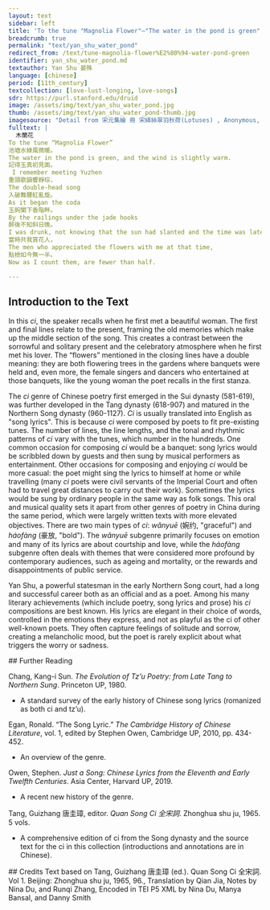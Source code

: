 ```yaml
---
layout: text
sidebar: left
title: 'To the tune "Magnolia Flower"—"The water in the pond is green" | 木蘭花 · 池塘水綠風微暖'
breadcrumb: true
permalink: "text/yan_shu_water_pond"
redirect_from: /text/tune-magnolia-flower%E2%80%94-water-pond-green
identifier: yan_shu_water_pond.md
textauthor: Yan Shu 晏殊
language: [chinese]
period: [11th_century]
textcollection: [love-lust-longing, love-songs]
sdr: https://purl.stanford.edu/druid 
image: /assets/img/text/yan_shu_water_pond.jpg
thumb: /assets/img/text/yan_shu_water_pond-thumb.jpg
imagesource: "Detail from 宋元集繪 冊 宋緙絲翠羽秋荷(Lotuses) , Anonymous,  National Palace Museum, Accession Number: K2A001246N000000001PAA [Public Domain]"
fulltext: |
  木蘭花
To the tune “Magnolia Flower”
池塘水綠風微暖。
The water in the pond is green, and the wind is slightly warm.
記得玉真初見面。
 I remember meeting Yuzhen
重頭歌韻響錚琮，
The double-head song
入破舞腰紅亂旋。
As it began the coda
玉鉤闌下香階畔。
By the railings under the jade hooks
醉後不知斜日晚。
I was drunk, not knowing that the sun had slanted and the time was late.
當時共我賞花人，
The men who appreciated the flowers with me at that time,
點檢如今無一半。
Now as I count them, are fewer than half.

--- 
```

## Introduction to the Text 
<p>In this <em>ci</em>, the speaker recalls when he first met a beautiful woman. The first and final lines relate to the present, framing the old memories which make up the middle section of the song. This creates a contrast between the sorrowful and solitary present and the celebratory atmosphere when he first met his lover. The “flowers” mentioned in the closing lines have a double meaning: they are both flowering trees in the gardens where banquets were held and, even more, the female singers and dancers who entertained at those banquets, like the young woman the poet recalls in the first stanza.</p> <p>The <em>ci</em> genre of Chinese poetry first emerged in the Sui dynasty (581-619), was further developed in the Tang dynasty (618-907) and matured in the Northern Song dynasty (960-1127). <em>Ci</em> is usually translated into English as "song lyrics". This is because <em>ci</em> were composed by poets to fit pre-existing tunes. The number of lines, the line lengths, and the tonal and rhythmic patterns of <em>ci</em> vary with the tunes, which number in the hundreds. One common occasion for composing <em>ci</em> would be a banquet: song lyrics would be scribbled down by guests and then sung by musical performers as entertainment. Other occasions for composing and enjoying <em>ci</em> would be more casual: the poet might sing the lyrics to himself at home or while travelling (many <em>ci</em> poets were civil servants of the Imperial Court and often had to travel great distances to carry out their work). Sometimes the lyrics would be sung by ordinary people in the same way as folk songs. This oral and musical quality sets it apart from other genres of poetry in China during the same period, which were largely written texts with more elevated objectives. There are two main types of <em>ci</em>: <em>wǎnyuē</em> (婉约, "graceful") and <em>háofàng</em> (豪放, "bold"). The <em>wǎnyuē</em> subgenre primarily focuses on emotion and many of its lyrics are about courtship and love, while the<em> háofàng</em> subgenre often deals with themes that were considered more profound by contemporary audiences, such as ageing and mortality, or the rewards and disappointments of public service.</p> <p>Yan Shu, a powerful statesman in the early Northern Song court, had a long and successful career both as an official and as a poet. Among his many literary achievements (which include poetry, song lyrics and prose) his <em>ci</em> compositions are best known. His lyrics are elegant in their choice of words, controlled in the emotions they express, and not as playful as the ci of other well-known poets. They often capture feelings of solitude and sorrow, creating a melancholic mood, but the poet is rarely explicit about what triggers the worry or sadness.</p>
## Further Reading 
<p>Chang, Kang-i Sun. <em>The Evolution of Tz’u Poetry: from Late Tang to Northern Sung</em>. Princeton UP, 1980.</p> <ul> <li>A standard survey of the early history of Chinese song lyrics (romanized as both ci and tz’u).</li> </ul> <p>Egan, Ronald. “The Song Lyric.” <em>The Cambridge History of Chinese Literature</em>, vol. 1, edited by Stephen Owen, Cambridge UP, 2010, pp. 434-452.</p> <ul> <li>An overview of the genre.</li> </ul> <p>Owen, Stephen. <em>Just a Song: Chinese Lyrics from the Eleventh and Early Twelfth Centuries</em>. Asia Center, Harvard UP, 2019.</p> <ul> <li>A recent new history of the genre.</li> </ul> <p>Tang, Guizhang 唐圭璋, editor. <em>Quan Song Ci 全宋詞</em>. Zhonghua shu ju, 1965. 5 vols.</p> <ul> <li>A comprehensive edition of ci from the Song dynasty and the source text for the ci in this collection (introductions and annotations are in Chinese).</li> </ul>
## Credits
Text based on Tang, Guizhang 唐圭璋 (ed.). Quan Song Ci 全宋詞. Vol 1. Beijing: Zhonghua shu ju, 1965, 96., Translation by Qian Jia, Notes by Nina Du,  and Runqi Zhang, Encoded in TEI P5 XML by Nina Du, Manya Bansal,  and Danny Smith
